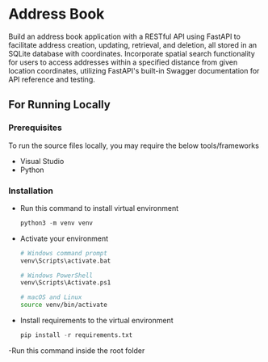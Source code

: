 # Address Book
Build an address book application with a RESTful API using FastAPI to facilitate address creation, updating, retrieval, and deletion, all stored in an SQLite database with coordinates. Incorporate spatial search functionality for users to access addresses within a specified distance from given location coordinates, utilizing FastAPI's built-in Swagger documentation for API reference and testing.

## For Running Locally

### Prerequisites

To run the source files locally, you may require the below tools/frameworks

- Visual Studio
- Python

### Installation
- Run this command to install virtual environment
  ```python
  python3 -m venv venv
  ```
- Activate your environment
    ```bash
    # Windows command prompt
    venv\Scripts\activate.bat

    # Windows PowerShell
    venv\Scripts\Activate.ps1

    # macOS and Linux
    source venv/bin/activate
    ```
- Install requirements to the virtual environment
    ```python
    pip install -r requirements.txt

-Run this command inside the root folder

```uvicorn main:app --reload